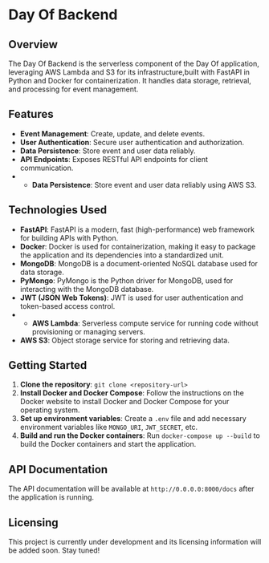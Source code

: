 
# Day Of Backend

## Overview

The Day Of Backend is the serverless component of the Day Of application, leveraging AWS Lambda and S3 for its infrastructure,built with FastAPI in Python and Docker for containerization. It handles data storage, retrieval, and processing for event management.

## Features

- **Event Management**: Create, update, and delete events.
- **User Authentication**: Secure user authentication and authorization.
- **Data Persistence**: Store event and user data reliably.
- **API Endpoints**: Exposes RESTful API endpoints for client communication.
- - **Data Persistence**: Store event and user data reliably using AWS S3.


## Technologies Used

- **FastAPI**: FastAPI is a modern, fast (high-performance) web framework for building APIs with Python.
- **Docker**: Docker is used for containerization, making it easy to package the application and its dependencies into a standardized unit.
- **MongoDB**: MongoDB is a document-oriented NoSQL database used for data storage.
- **PyMongo**: PyMongo is the Python driver for MongoDB, used for interacting with the MongoDB database.
- **JWT (JSON Web Tokens)**: JWT is used for user authentication and token-based access control.
- - **AWS Lambda**: Serverless compute service for running code without provisioning or managing servers.
- **AWS S3**: Object storage service for storing and retrieving data.



## Getting Started

1. **Clone the repository**: `git clone <repository-url>`
2. **Install Docker and Docker Compose**: Follow the instructions on the Docker website to install Docker and Docker Compose for your operating system.
3. **Set up environment variables**: Create a `.env` file and add necessary environment variables like `MONGO_URI`, `JWT_SECRET`, etc.
4. **Build and run the Docker containers**: Run `docker-compose up --build` to build the Docker containers and start the application.

## API Documentation

The API documentation will be available at `http://0.0.0.0:8000/docs` after the application is running.

## Licensing

This project is currently under development and its licensing information will be added soon. Stay tuned!

